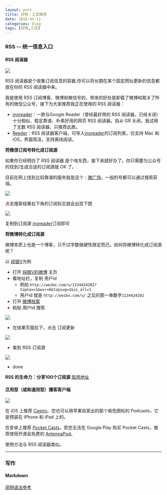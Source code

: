 ```yaml
---
layout: post
title: 好物：工具推荐
date: 2016-05-11
categories: blog
tags: [好物,工具]
---
```



### RSS -- 统一信息入口

#### RSS 阅读器

![](http://7xsv37.com1.z0.glb.clouddn.com/rss_inoreader.png)

RSS 阅读器是个收集订阅信息的容器,你可以将长期在某个固定网址更新的信息都放在你的 RSS 阅读器中来。

我是使用 RSS 订阅博客、微博和微信号的，带来的好处是卸载了微博和取关了所有的微信公众号，接下为大家推荐我正在使用的 RSS 阅读器：

- [inoreader](http://www.inoreader.com/)：一款与Google Reader（曾经最好用的 RSS 阅读器，已经关闭）十分相似、稳定靠谱、朴素好用的网页 RSS 阅读器。自从 GR 关闭，我试用了无数 RSS 阅读器，只推荐此款。
- [Reeder](http://reederapp.com)：RSS 阅读器客户端，可导入[inoreader](http://www.inoreader.com/)的订阅列表，仅支持 Mac 和 iOS，界面简洁，支持离线阅读。

**将微信订阅号转化成订阅源**

如果你已经明白了 RSS 阅读器 是个啥东西，接下来就好办了。你只需要为公众号的找到/生成合适的订阅源就 OK 了。

目前在网上找到比较靠谱的服务就是这个：[微广场](http://rss.catcoder.com/)，一般的号都可以通过搜索获得。

![](http://openmindclub.qiniudn.com/team/cnfeat/image/catcoder-lixiaolai.jpg)

点击搜索结果右下角的订阅标志就会出现下图

![](http://openmindclub.qiniudn.com/team/cnfeat/image/rssfeed.jpg)

复制到订阅源 [inoreader](http://www.inoreader.com/)订阅即可

**将微博转化成订阅源**

微博本质上也是一个博客，只不过字数做硬性限定而已。如何将微博转化成订阅源呢？

以 [纯银V](http://weibo.com/u/1134424202?topnav=1&wvr=6&topsug=1&is_all=1)为例

- 打开 [纯银V的微博](http://weibo.com/u/1134424202?topnav=1&wvr=6&topsug=1&is_all=1) 主页
- 看地址栏，复制 用户id
	+ 例如 `http://weibo.com/u/1134424202?topnav=1&wvr=6&topsug=1&is_all=1`
	+ 用户id 就是 `http://weibo.com/u/` 之后的那一串数字`1134424202`
- 打开 [微博档案](http://sinacn.weibodangan.com/)
- 粘贴 用户id 搜索

![](http://openmindclub.qiniudn.com/team/cnfeat/image/weibodangan-search2.jpg)

- 在结果页面拉下，点击 订阅更新

![](http://openmindclub.qiniudn.com/team/cnfeat/image/weibodangan-feed3.jpg)

- 看到 RSS 订阅源

![](http://openmindclub.qiniudn.com/team/cnfeat/image/weibodangan-feed4.jpg)

- done 

**RSS 的生命力：分享100个订阅源**
[取用地址](https://github.com/cnfeat/GoodThingList/blob/master/GoodBlogList.md)

#### 泛用型（或称通用型）播客客户端

![](http://7xsv37.com1.z0.glb.clouddn.com/app_AntennaPod1.png)

在 iOS 上推荐 [Castro](http://supertop.co/castro/)。您也可以用苹果自家出的那个紫色图标的 Podcasts，它是预装在 iPhone 和 iPad 上的。

在安卓上推荐 [Pocket Casts](http://www.shiftyjelly.com/pocketcasts)，若您无法在 Google Play 购买 Pocket Casts，推荐使用开源且免费的 [AntennaPod](http://www.wandoujia.com/apps/de.danoeh.antennapod)。

使用方法与 RSS 阅读器类似。

---

### 写作

#### Markdown

[简明语法参考](http://azeril.me/blog/Markdown-Syntax.html)
